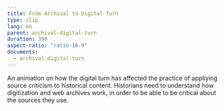 ```yaml
---
title: From Archival to Digital Turn 
type: clip
lang: en
parent: archival-digital-turn
duration: 390
aspect-ratio: "ratio-16-9"
documents:
  - archival-digital-turn
---
```

An animation on how the digital turn has affected the practice of appliying source criticism to historical content. Historians need to understand how digitization and web archives work, in order to be able to be critical about the sources they use. 

<!-- more -->


